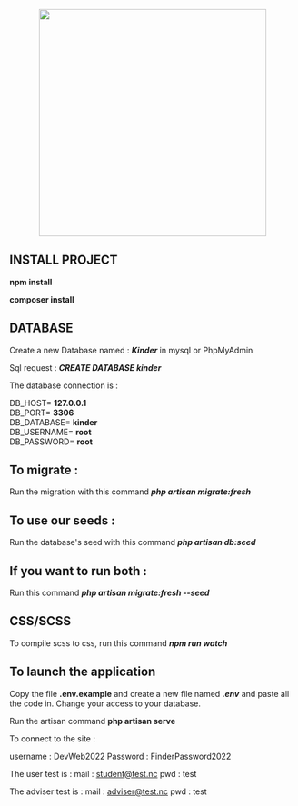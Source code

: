 <p align="center"><a href="https://laravel.com" target="_blank"><img src="https://raw.githubusercontent.com/laravel/art/master/logo-lockup/5%20SVG/2%20CMYK/1%20Full%20Color/laravel-logolockup-cmyk-red.svg" width="400"></a></p>

## INSTALL PROJECT

**npm install**

**composer install**

## DATABASE

Create a new Database named : ***Kinder*** in mysql or PhpMyAdmin

Sql request : ***CREATE DATABASE kinder***

The database connection is :

DB_HOST= **127.0.0.1** \
DB_PORT= **3306** \
DB_DATABASE= **kinder** \
DB_USERNAME= **root** \
DB_PASSWORD= **root** 

## To migrate :

Run the migration with this command ***php artisan migrate:fresh***

## To use our seeds :

Run the database's seed with this command ***php artisan db:seed***

## If you want to run both :

Run this command ***php artisan migrate:fresh --seed***

## CSS/SCSS

To compile scss to css, run this command ***npm run watch***

## To launch the application

Copy the file **.env.example** and create a new file named ***.env*** and paste all the code in.
Change your access to your database.


Run the artisan command **php artisan serve**

To connect to the site : 

username : DevWeb2022
Password : FinderPassword2022

The user test is : mail : student@test.nc      pwd : test

The adviser test is : mail : adviser@test.nc   pwd : test
